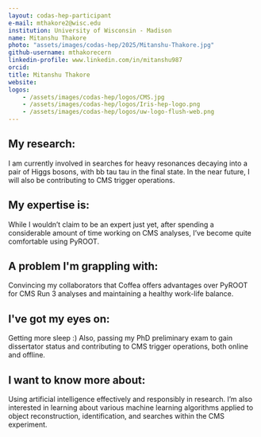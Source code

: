 ```yaml
---
layout: codas-hep-participant
e-mail: mthakore2@wisc.edu
institution: University of Wisconsin - Madison
name: Mitanshu Thakore
photo: "assets/images/codas-hep/2025/Mitanshu-Thakore.jpg"
github-username: mthakorecern
linkedin-profile: www.linkedin.com/in/mitanshu987
orcid:
title: Mitanshu Thakore
website:
logos:
    - /assets/images/codas-hep/logos/CMS.jpg
    - /assets/images/codas-hep/logos/Iris-hep-logo.png
    - /assets/images/codas-hep/logos/uw-logo-flush-web.png
---
```


## My research:
I am currently involved in searches for heavy resonances decaying into a pair of Higgs bosons, with bb tau tau in the final state. In the near future, I will also be contributing to CMS trigger operations.

## My expertise is:
While I wouldn’t claim to be an expert just yet, after spending a considerable amount of time working on CMS analyses, I’ve become quite comfortable using PyROOT.   

## A problem I'm grappling with:
Convincing my collaborators that Coffea offers advantages over PyROOT for CMS Run 3 analyses and maintaining a healthy work-life balance.

## I've got my eyes on:
Getting more sleep :) Also, passing my PhD preliminary exam to gain dissertator status and contributing to CMS trigger operations, both online and offline.

## I want to know more about:
Using artificial intelligence effectively and responsibly in research. I’m also interested in learning about various machine learning algorithms applied to object reconstruction, identification, and searches within the CMS experiment.
